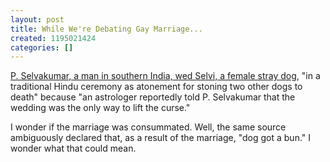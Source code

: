```yaml
---
layout: post
title: While We're Debating Gay Marriage...
created: 1195021424
categories: []
---
```

<a href="http://www.news.com.au/heraldsun/story/0,21985,22756699-5002700,00.html" rel="external">P. Selvakumar, a man in southern India, wed Selvi, a female stray dog</a>, "in a traditional Hindu ceremony as atonement for stoning two other dogs to death" because "an astrologer reportedly told P. Selvakumar that the wedding was the only way to lift the curse."

I wonder if the marriage was consummated. Well, the same source ambiguously declared that, as a result of the marriage, "dog got a bun." I wonder what that could mean.
